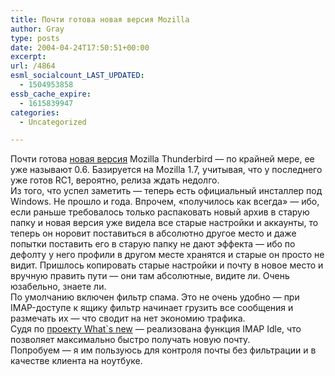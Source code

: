 ```yaml
---
title: Почти готова новая версия Mozilla
author: Gray
type: posts
date: 2004-04-24T17:50:51+00:00
excerpt:
url: /4864
esml_socialcount_LAST_UPDATED:
  - 1504953858
essb_cache_expire:
  - 1615839947
categories:
  - Uncategorized

---
```








Почти готова <a href="http://ftp.mozilla.org/pub/mozilla.org/thunderbird/nightly/2004-04-24-03-0.6/" target="_blank">новая версия</a> Mozilla Thunderbird &#8212; по крайней мере, ее уже называют 0.6. Базируется на Mozilla 1.7, учитывая, что у последнего уже готов RC1, вероятно, релиза ждать недолго.  
Из того, что успел заметить &#8212; теперь есть официальный инсталлер под Windows. Не прошло и года. Впрочем, &#171;получилось как всегда&#187; &#8212; ибо, если раньше требовалось только распаковать новый архив в старую папку и новая версия уже видела все старые настройки и аккаунты, то теперь он норовит поставиться в абсолютно другое место и даже попытки поставить его в старую папку не дают эффекта &#8212; ибо по дефолту у него профили в другом месте хранятся и старые он просто не видит. Пришлось копировать старые настройки и почту в новое место и вручную править пути &#8212; они там абсолютные, видите ли. Очень юзабельно, знаете ли.  
По умолчанию включен фильтр спама. Это не очень удобно &#8212; при IMAP-доступе к ящику фильтр начинает грузить все сообщения и размечать их &#8212; что сводит на нет экономию трафика.  
Судя по <a href="http://www.mozilla.org/products/thunderbird/releases/#new" target="_blank">проекту What`s new</a> &#8212; реализована функция IMAP Idle, что позволяет максимально быстро получать новую почту.  
Попробуем &#8212; я им пользуюсь для контроля почты без фильтрации и в качестве клиента на ноутбуке.